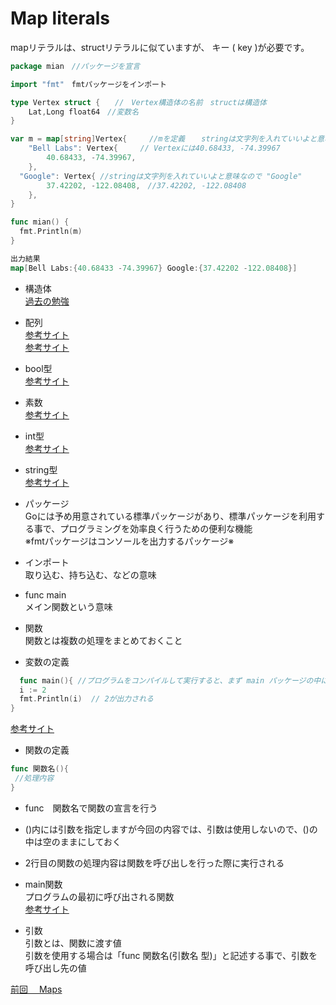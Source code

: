 # Map literals

mapリテラルは、structリテラルに似ていますが、 キー ( key )が必要です。

```go
package mian　//パッケージを宣言

import "fmt"　fmtパッケージをインポート

type Vertex struct {　　//　Vertex構造体の名前　structは構造体
    Lat,Long float64　//変数名
}

var m = map[string]Vertex{　　　//mを定義　  stringは文字列を入れていいよと意味なので"Bell Labs"
    "Bell Labs": Vertex{　　　// Vertexには40.68433, -74.39967
        40.68433, -74.39967,
	},
  "Google": Vertex{ //stringは文字列を入れていいよと意味なので "Google"
		37.42202, -122.08408,　//37.42202, -122.08408
	},
}

func mian() {
  fmt.Println(m)　
}　

出力結果
map[Bell Labs:{40.68433 -74.39967} Google:{37.42202 -122.08408}]
```

- 構造体<br>
<a href="https://github.com/morimotoyuuki111/Go3/blob/main/Structs.md">過去の勉強</a><br>

- 配列<br>
<a href="https://web-camp.io/magazine/archives/62260">参考サイト</a><br>
<a href="https://wa3.i-3-i.info/word11924.html">参考サイト</a><br>

- bool型<br>
<a href="https://golang.keicode.com/basics/go-data-types.php#3">参考サイト</a><br>

- 素数<br>
<a href="https://ja.wikipedia.org/wiki/%E7%B4%A0%E6%95%B0">参考サイト</a><br>

- int型<br>
<a href="https://wa3.i-3-i.info/word14966.html">参考サイト</a><br>

- string型<br>
<a href="https://wa3.i-3-i.info/word14965.html">参考サイト</a><br>

- パッケージ<br>
 Goには予め用意されている標準パッケージがあり、標準パッケージを利用する事で、プログラミングを効率良く行うための便利な機能<br>
 ※fmtパッケージはコンソールを出力するパッケージ※<br>
  
- インポート　<br>
取り込む、持ち込む、などの意味<br>

- func main<br>
 メイン関数という意味<br>
    
- 関数<br>
関数とは複数の処理をまとめておくこと<br>

- 変数の定義<br>
```go
  func main(){ //プログラムをコンパイルして実行すると、まず main パッケージの中にある main()関数が実行される
  i := 2
  fmt.Println(i)  // 2が出力される
}
```
<a href="https://y-hiroyuki.xyz/go/variable/what-is-variable">参考サイト</a>

- 関数の定義
```go
func 関数名(){
 //処理内容
}
```

- func　関数名で関数の宣言を行う<br>
- ()内には引数を指定しますが今回の内容では、引数は使用しないので、()の中は空のままにしておく<br>
- 2行目の関数の処理内容は関数を呼び出しを行った際に実行される<br>

- main関数<br>
プログラムの最初に呼び出される関数<br>
<a href="https://zenn.dev/kubo_programmer/articles/990891ff3a43c5">参考サイト</a>

- 引数<br>
引数とは、関数に渡す値<br>
引数を使用する場合は「func 関数名(引数名 型)」と記述する事で、引数を呼び出し先の値<br>

<a href="https://github.com/morimotoyuuki111/Go3/blob/main/Maps.md">前回　 Maps</a>



